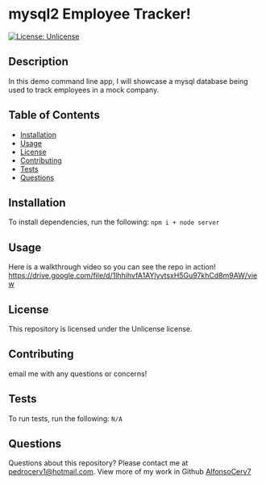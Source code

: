 # mysql2 Employee Tracker!
[![License: Unlicense](https://img.shields.io/badge/license-Unlicense-blue.svg)](http://unlicense.org/)
## Description
In this demo command line app, I will showcase a mysql database being used to track employees in a mock company. 
## Table of Contents
* [Installation](#installation)
* [Usage](#usage)
* [License](#license)
* [Contributing](#contributing)
* [Tests](#tests)
* [Questions](#questions)
## Installation
To install dependencies, run the following:
`
npm i + node server
`
## Usage
Here is a walkthrough video so you can see the repo in action! https://drive.google.com/file/d/1lhhihvfA1AYlyvtsxH5Gu97khCd8m9AW/view
## License
This repository is licensed under the Unlicense license.
## Contributing
email me with any questions or concerns! 
## Tests
To run tests, run the following:
`
N/A
`
## Questions
Questions about this repository? Please contact me at [pedrocerv1@hotmail.com](mailto:pedrocerv1@hotmail.com). View more of my work in Github [AlfonsoCerv7](https://github.com/AlfonsoCerv7) 
